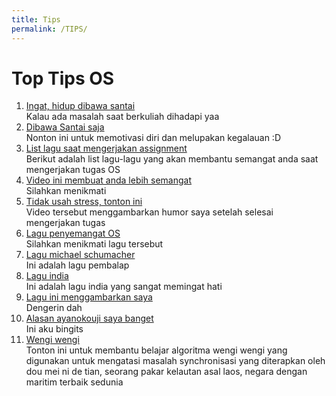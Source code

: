 ```yaml
---
title: Tips
permalink: /TIPS/
---
```


# Top Tips OS

1. [Ingat, hidup dibawa santai](https://www.youtube.com/watch?v=ad8COEZl3_o&ab_channel=Natal%C3%ADcioFreitas)<br>
Kalau ada masalah saat berkuliah dihadapi yaa
2. [Dibawa Santai saja](https://www.youtube.com/watch?v=cErgMJSgpv0&ab_channel=the_miracle_aligner)<br>
Nonton ini untuk memotivasi diri dan melupakan kegalauan :D
3. [List lagu saat mengerjakan assignment](https://www.youtube.com/watch?v=JqN4_mufE2U&list=PLsTAMeEje1Bm2ZcvmeDT-0iTXPwdFCPrG&index=1&ab_channel=Vivy%28Vo.KairiYagi%29-Topic)<br>
Berikut adalah list lagu-lagu yang akan membantu semangat anda saat mengerjakan tugas OS
4. [Video ini membuat anda lebih semangat](https://www.youtube.com/watch?v=5Wxvq4PVeoo&ab_channel=UnklBall) <br>
Silahkan menikmati
5. [Tidak usah stress, tonton ini](https://www.youtube.com/watch?v=L38JfUahCGM&ab_channel=MihizaBeby) <br>
Video tersebut menggambarkan humor saya setelah selesai mengerjakan tugas
6. [Lagu penyemangat OS](https://www.youtube.com/watch?v=aCgP8BFjrw4&ab_channel=vector) <br>
Silahkan menikmati lagu tersebut
7. [Lagu michael schumacher](https://www.youtube.com/watch?v=YG4iTGjuoKw&ab_channel=%E6%B5%B7%E8%9D%B6%E9%9F%B3%E6%A8%82%2F%E5%A4%AA%E5%90%88%E9%9F%B3%E6%A8%82TaiheMusic-%E7%B2%BE%E9%81%B8) <br>
Ini adalah lagu pembalap
8. [Lagu india](https://www.youtube.com/watch?v=xHqeQlnGJFI&ab_channel=Ingen) <br>
Ini adalah lagu india yang sangat memingat hati
9. [Lagu ini menggambarkan saya](https://www.youtube.com/watch?v=eF92-uSiVZQ&ab_channel=Ingen) <br>
Dengerin dah
10. [Alasan ayanokouji saya banget](https://www.youtube.com/watch?v=vVA83nvCxN8&ab_channel=Rizkihengker) <br>
Ini aku bingits
11. [Wengi wengi](https://twitter.com/Metanoia_LIVE/status/1376814548401803265?s=20) <br>
Tonton ini untuk membantu belajar algoritma wengi wengi yang digunakan untuk mengatasi masalah synchronisasi yang diterapkan oleh dou mei ni de tian, seorang pakar kelautan asal laos, negara dengan maritim terbaik sedunia
